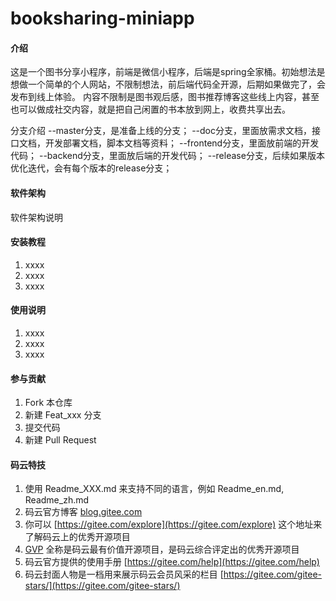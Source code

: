 # booksharing-miniapp

#### 介绍
这是一个图书分享小程序，前端是微信小程序，后端是spring全家桶。初始想法是想做一个简单的个人网站，不限制想法，前后端代码全开源，后期如果做完了，会发布到线上体验。
内容不限制是图书观后感，图书推荐博客这些线上内容，甚至也可以做成社交内容，就是把自己闲置的书本放到网上，收费共享出去。

分支介绍
    --master分支，是准备上线的分支；
    --doc分支，里面放需求文档，接口文档，开发部署文档，脚本文档等资料；
    --frontend分支，里面放前端的开发代码；
    --backend分支，里面放后端的开发代码；
    --release分支，后续如果版本优化迭代，会有每个版本的release分支；



#### 软件架构
软件架构说明


#### 安装教程

1.  xxxx
2.  xxxx
3.  xxxx

#### 使用说明

1.  xxxx
2.  xxxx
3.  xxxx

#### 参与贡献

1.  Fork 本仓库
2.  新建 Feat_xxx 分支
3.  提交代码
4.  新建 Pull Request


#### 码云特技

1.  使用 Readme\_XXX.md 来支持不同的语言，例如 Readme\_en.md, Readme\_zh.md
2.  码云官方博客 [blog.gitee.com](https://blog.gitee.com)
3.  你可以 [https://gitee.com/explore](https://gitee.com/explore) 这个地址来了解码云上的优秀开源项目
4.  [GVP](https://gitee.com/gvp) 全称是码云最有价值开源项目，是码云综合评定出的优秀开源项目
5.  码云官方提供的使用手册 [https://gitee.com/help](https://gitee.com/help)
6.  码云封面人物是一档用来展示码云会员风采的栏目 [https://gitee.com/gitee-stars/](https://gitee.com/gitee-stars/)
